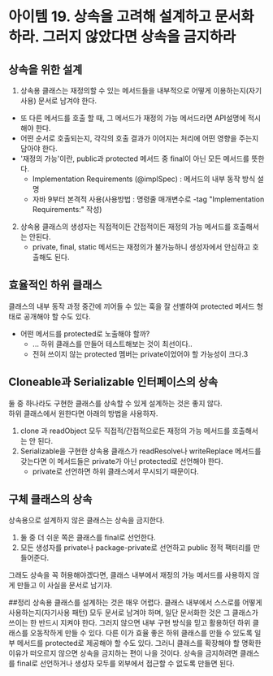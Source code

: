 # 아이템 19. 상속을 고려해 설계하고 문서화하라. 그러지 않았다면 상속을 금지하라

## 상속을 위한 설계
1. 상속용 클래스는 재정의할 수 있는 메서드들을 내부적으로 어떻게 이용하는지(자기사용) 문서로 남겨야 한다.
- 또 다른 메서드를 호출 할 때, 그 메서드가 재정의 가능 메서드라면 API설명에 적시해야 한다.
- 어떤 순서로 호출되는지, 각각의 호출 결과가 이어지는 처리에 어떤 영향을 주는지 담아야 한다.
- '재정의 가능'이란, public과 protected 메서드 중 final이 아닌 모든 메서드를 뜻한다.
    - Implementation Requirements (@implSpec) : 메서드의 내부 동작 방식 설명
    - 자바 9부터 본격적 사용(사용방법 : 명령줄 매개변수로 -tag "Implementation Requirements:" 작성)
2. 상속용 클래스의 생성자는 직접적이든 간접적이든 재정의 가능 메서드를 호출해서는 안된다.
    - private, final, static 메서드는 재정의가 불가능하니 생성자에서 안심하고 호출해도 된다.


## 효율적인 하위 클래스
클래스의 내부 동작 과정 중간에 끼어들 수 있는 훅을 잘 선별하여 protected 메서드 형태로 공개해야 할 수도 있다.
- 어떤 메서드를 protected로 노출해야 할까? 
  - ... 하위 클래스를 만들어 테스트해보는 것이 최선이다..
  - 전혀 쓰이지 않는 protected 멤버는 private이었어야 할 가능성이 크다.3

## Cloneable과 Serializable 인터페이스의 상속
둘 중 하나라도 구현한 클래스를 상속할 수 있게 설계하는 것은 좋지 않다.</br>
하위 클래스에서 원한다면 아래의 방법을 사용하자.
1. clone 과 readObject 모두 직접적/간접적으로든 재정의 가능 메서드를 호출해서는 안 된다.
2. Serializable을 구현한 상속용 클래스가 readResolve나 writeReplace 메서드를 갖는다면 이 메서드들은 private가 아닌 protected로 선언해야 한다.
    - private로 선언하면 하위 클래스에서 무시되기 때문이다.

## 구체 클래스의 상속
상속용으로 설계하지 않은 클래스는 상속을 금지한다.
1. 둘 중 더 쉬운 쪽은 클래스를 final로 선언한다.
2. 모든 생성자를 private나 package-private로 선언하고 public 정적 팩터리를 만들어준다.

그래도 상속을 꼭 허용해야겠다면, 클래스 내부에서 재정의 가능 메서드를 사용하지 않게 만들고 이 사실을 문서로 남기자.

##정리
상속용 클래스를 설계하는 것은 매우 어렵다. 클래스 내부에서 스스로를 어떻게 사용하는지(자기사용 패턴) 모두 문서로 남겨야 하며,
일단 문서화한 것은 그 클래스가 쓰이는 한 반드시 지켜야 한다.
그러지 않으면 내부 구현 방식을 믿고 활용하던 하위 클래스를 오동작하게 만들 수 있다. 
다른 이가 효율 좋은 하위 클래스를 만들 수 있도록 일부 메서드를 protected로 제공해야 할 수도 있다.
그러니 클래스를 확장해야 할 명확한 이유가 떠오르지 않으면 상속을 금지하는 편이 나을 것이다.
상속을 금지하려면 클래스를 final로 선언하거나 생성자 모두를 외부에서 접근할 수 없도록 만들면 된다.